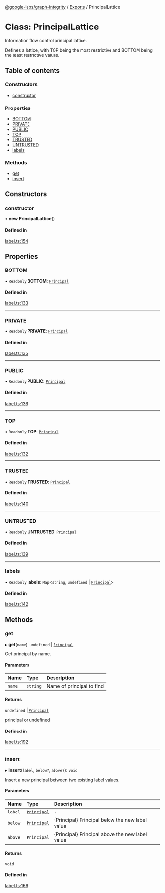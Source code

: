 [@google-labs/graph-integrity](../README.md) / [Exports](../modules.md) / PrincipalLattice

# Class: PrincipalLattice

Information flow control principal lattice.

Defines a lattice, with TOP being the most restrictive and BOTTOM being the
least restrictive values.

## Table of contents

### Constructors

- [constructor](PrincipalLattice.md#constructor)

### Properties

- [BOTTOM](PrincipalLattice.md#bottom)
- [PRIVATE](PrincipalLattice.md#private)
- [PUBLIC](PrincipalLattice.md#public)
- [TOP](PrincipalLattice.md#top)
- [TRUSTED](PrincipalLattice.md#trusted)
- [UNTRUSTED](PrincipalLattice.md#untrusted)
- [labels](PrincipalLattice.md#labels)

### Methods

- [get](PrincipalLattice.md#get)
- [insert](PrincipalLattice.md#insert)

## Constructors

### constructor

• **new PrincipalLattice**()

#### Defined in

[label.ts:154](https://github.com/google/labs-prototypes/blob/5114223/seeds/graph-integrity/src/label.ts#L154)

## Properties

### BOTTOM

• `Readonly` **BOTTOM**: [`Principal`](Principal.md)

#### Defined in

[label.ts:133](https://github.com/google/labs-prototypes/blob/5114223/seeds/graph-integrity/src/label.ts#L133)

___

### PRIVATE

• `Readonly` **PRIVATE**: [`Principal`](Principal.md)

#### Defined in

[label.ts:135](https://github.com/google/labs-prototypes/blob/5114223/seeds/graph-integrity/src/label.ts#L135)

___

### PUBLIC

• `Readonly` **PUBLIC**: [`Principal`](Principal.md)

#### Defined in

[label.ts:136](https://github.com/google/labs-prototypes/blob/5114223/seeds/graph-integrity/src/label.ts#L136)

___

### TOP

• `Readonly` **TOP**: [`Principal`](Principal.md)

#### Defined in

[label.ts:132](https://github.com/google/labs-prototypes/blob/5114223/seeds/graph-integrity/src/label.ts#L132)

___

### TRUSTED

• `Readonly` **TRUSTED**: [`Principal`](Principal.md)

#### Defined in

[label.ts:140](https://github.com/google/labs-prototypes/blob/5114223/seeds/graph-integrity/src/label.ts#L140)

___

### UNTRUSTED

• `Readonly` **UNTRUSTED**: [`Principal`](Principal.md)

#### Defined in

[label.ts:139](https://github.com/google/labs-prototypes/blob/5114223/seeds/graph-integrity/src/label.ts#L139)

___

### labels

• `Readonly` **labels**: `Map`<`string`, `undefined` \| [`Principal`](Principal.md)\>

#### Defined in

[label.ts:142](https://github.com/google/labs-prototypes/blob/5114223/seeds/graph-integrity/src/label.ts#L142)

## Methods

### get

▸ **get**(`name`): `undefined` \| [`Principal`](Principal.md)

Get principal by name.

#### Parameters

| Name | Type | Description |
| :------ | :------ | :------ |
| `name` | `string` | Name of principal to find |

#### Returns

`undefined` \| [`Principal`](Principal.md)

principal or undefined

#### Defined in

[label.ts:192](https://github.com/google/labs-prototypes/blob/5114223/seeds/graph-integrity/src/label.ts#L192)

___

### insert

▸ **insert**(`label`, `below?`, `above?`): `void`

Insert a new principal between two existing label values.

#### Parameters

| Name | Type | Description |
| :------ | :------ | :------ |
| `label` | [`Principal`](Principal.md) | - |
| `below` | [`Principal`](Principal.md) | {Principal} Principal below the new label value |
| `above` | [`Principal`](Principal.md) | {Principal} Principal above the new label value |

#### Returns

`void`

#### Defined in

[label.ts:166](https://github.com/google/labs-prototypes/blob/5114223/seeds/graph-integrity/src/label.ts#L166)
